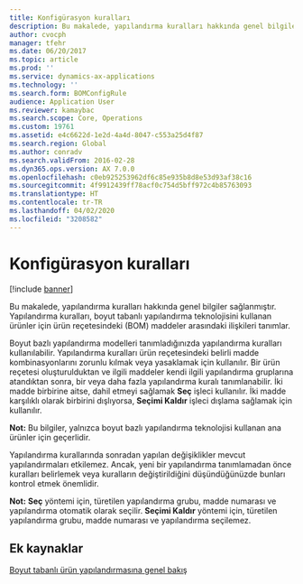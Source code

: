 ```yaml
---
title: Konfigürasyon kuralları
description: Bu makalede, yapılandırma kuralları hakkında genel bilgiler sağlanmıştır. Yapılandırma kuralları, boyut tabanlı yapılandırma teknolojisini kullanan ürünler için ürün reçetesindeki (BOM) maddeler arasındaki ilişkileri tanımlar.
author: cvocph
manager: tfehr
ms.date: 06/20/2017
ms.topic: article
ms.prod: ''
ms.service: dynamics-ax-applications
ms.technology: ''
ms.search.form: BOMConfigRule
audience: Application User
ms.reviewer: kamaybac
ms.search.scope: Core, Operations
ms.custom: 19761
ms.assetid: e4c6622d-1e2d-4a4d-8047-c553a25d4f87
ms.search.region: Global
ms.author: conradv
ms.search.validFrom: 2016-02-28
ms.dyn365.ops.version: AX 7.0.0
ms.openlocfilehash: c0eb925253962df6c85e935b8d8e53d93af38c16
ms.sourcegitcommit: 4f9912439ff78acf0c754d5bff972c4b85763093
ms.translationtype: HT
ms.contentlocale: tr-TR
ms.lasthandoff: 04/02/2020
ms.locfileid: "3208582"
---
```

# <a name="configuration-rules"></a>Konfigürasyon kuralları

[!include [banner](../includes/banner.md)]

Bu makalede, yapılandırma kuralları hakkında genel bilgiler sağlanmıştır. Yapılandırma kuralları, boyut tabanlı yapılandırma teknolojisini kullanan ürünler için ürün reçetesindeki (BOM) maddeler arasındaki ilişkileri tanımlar.

Boyut bazlı yapılandırma modelleri tanımladığınızda yapılandırma kuralları kullanılabilir. Yapılandırma kuralları ürün reçetesindeki belirli madde kombinasyonlarını zorunlu kılmak veya yasaklamak için kullanılır. Bir ürün reçetesi oluşturulduktan ve ilgili maddeler kendi ilgili yapılandırma gruplarına atandıktan sonra, bir veya daha fazla yapılandırma kuralı tanımlanabilir. İki madde birbirine aitse, dahil etmeyi sağlamak **Seç** işleci kullanılır. İki madde karşılıklı olarak birbirini dışlıyorsa, **Seçimi Kaldır** işleci dışlama sağlamak için kullanılır.  

**Not:** Bu bilgiler, yalnızca boyut bazlı yapılandırma teknolojisi kullanan ana ürünler için geçerlidir.  

Yapılandırma kurallarında sonradan yapılan değişiklikler mevcut yapılandırmaları etkilemez. Ancak, yeni bir yapılandırma tanımlamadan önce kuralları belirlemek veya kuralların değiştirildiğini düşündüğünüzde bunları kontrol etmek önemlidir.  

**Not:** **Seç** yöntemi için, türetilen yapılandırma grubu, madde numarası ve yapılandırma otomatik olarak seçilir. **Seçimi Kaldır** yöntemi için, türetilen yapılandırma grubu, madde numarası ve yapılandırma seçilemez.

<a name="additional-resources"></a>Ek kaynaklar
--------

[Boyut tabanlı ürün yapılandırmasına genel bakış](dimension-based-product-configuration.md)



